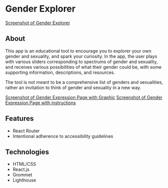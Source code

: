 # Gender Explorer

[Screenshot of Gender Explorer](https://i.ibb.co/2yR7TsM/Screenshot-2020-08-19-at-09-32-21.png)

## About

This app is an educational tool to encourage you to explorer your own gender and sexuality, and spark your curiosity. In the app, the user plays with various sliders corresponding to spectrums of gender and sexuality, and receives various possibilities of what their gender could be, with some supporting information, descriptions, and resources. 

The tool is not meant to be a comprehensive list of genders and sexualities, rather an invitation to think of gender and sexuality in a new way.

[Screenshot of Gender Expression Page with Graphic](https://i.ibb.co/3sCFTWZ/Screenshot-2020-08-18-at-18-37-49.png)
[Screenshot of Gender Expression Page with instructions](https://i.ibb.co/T23mXZP/Screenshot-2020-08-18-at-18-38-04.png)


## Features

- React Router
- Intentional adherence to accessibility guidelines

## Technologies

- HTML/CSS
- React.js
- Grommet
- Lighthouse
